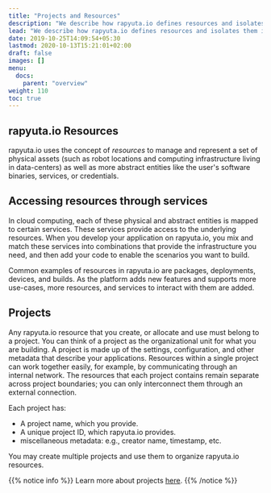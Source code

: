 ```yaml
---
title: "Projects and Resources"
description: "We describe how rapyuta.io defines resources and isolates them into projects for clear separation and ease of management."
lead: "We describe how rapyuta.io defines resources and isolates them into projects for clear separation and ease of management."
date: 2019-10-25T14:09:54+05:30
lastmod: 2020-10-13T15:21:01+02:00
draft: false
images: []
menu: 
  docs:
    parent: "overview"
weight: 110
toc: true
---
```


## rapyuta.io Resources
rapyuta.io uses the concept of *resources* to manage and represent a set
of physical assets (such as robot locations and computing infrastructure
living in data-centers) as well as more abstract entities like the user's
software binaries, services, or credentials.

## Accessing resources through services
In cloud computing, each of these physical and abstract entities is mapped
to certain services. These services provide access to the underlying
resources. When you develop your application on rapyuta.io, you mix
and match these services into combinations that provide the
infrastructure you need, and then add your code to enable the
scenarios you want to build.

Common examples of resources in rapyuta.io are packages, deployments,
devices, and builds. As the platform adds new features and supports
more use-cases, more resources, and services to interact with them
are added.

## Projects
Any rapyuta.io resource that you create, or allocate and use must belong
to a project. You can think of a project as the organizational unit
for what you are building. A project is made up of the settings,
configuration, and other metadata that describe your applications.
Resources within a single project can work together easily, for
example, by communicating through an internal network. The
resources that each project contains remain separate across project
boundaries; you can only interconnect them through an external
connection.

Each project has:

* A project name, which you provide.
* A unique project ID, which rapyuta.io provides.
* miscellaneous metadata: e.g., creator name, timestamp, etc.

You may create multiple projects and use them to organize rapyuta.io
resources.

{{% notice info %}}
Learn more about projects [here](/developer-guide/organise-resources/project/).
{{% /notice %}}